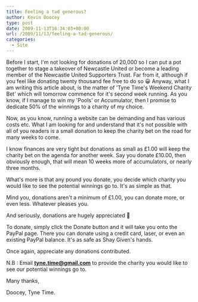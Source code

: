 ```yaml
---
title: Feeling a tad generous?
author: Kevin Doocey
type: post
date: 2009-11-13T16:34:03+00:00
url: /2009/11/13/feeling-a-tad-generous/
categories:
  - Site
---
```


Before I start, I'm not looking for donations of 20,000 so I can put a pot together to stage a takeover of Newcastle United or become a leading member of the Newcastle United Supporters Trust. Far from it, although if you feel like donating twenty thousand fee free to do so 😀 Anyway, what I am writing this article about, is the matter of 'Tyne Time's Weekend Charity Bet' which will tomorrow commence for it's second week running. As you know, if I manage to win my 'Pools' or Accumulator, then I promise to dedicate 50% of the winnings to a charity of my choice.

Now, as you know, running a website can be demanding and has various costs etc. What I am looking for and understand that it's not possible with all of you readers is a small donation to keep the charity bet on the road for many weeks to come.

I know finances are very tight but donations as small as £1.00 will keep the charity bet on the agenda for another week. Say you donate £10.00, then obviously enough, that will mean 10 weeks more of accumulators, or nearly three months.

What's more is that any pound you donate, you decide which charity you would like to see the potential winnings go to. It's as simple as that.

Mind you, donations aren't a minimum of £1.00, you can donate more, or even less. Whatever pleases you.

And seriously, donations are hugely appreciated 🙂

To donate, simply click the Donate button and it will take you onto the PayPal page. There you can donate using a credit card, laser, or even an existing PayPal balance. It's as safe as Shay Given's hands.

Once again, appreciate any donations contributed.

N.B : Email **tyne.time@gmail.com** to provide the charity you would like to see our potential winnings go to.

Many thanks,

Doocey, Tyne Time.
